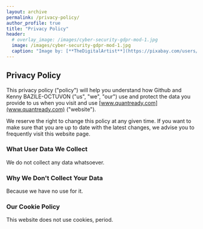 ```yaml
---
layout: archive
permalink: /privacy-policy/
author_profile: true
title: "Privacy Policy"
header:
  # overlay_image: /images/cyber-security-gdpr-mod-1.jpg
  image: /images/cyber-security-gdpr-mod-1.jpg
  caption: "Image by: [**TheDigitalArtist**](https://pixabay.com/users/TheDigitalArtist-202249/)"
---
```

## Privacy Policy

This privacy policy ("policy") will help you understand how Github and Kenny BAZILE-OCTUVON ("us", "we", "our") use and protect the data you provide to us when you visit and use [www.quantready.com](www.quantready.com) ("website").

We reserve the right to change this policy at any given time. If you want to make sure that you are up to date with the latest changes, we advise you to frequently visit this website page.

### What User Data We Collect

We do not collect any data whatsoever.

### Why We Don't Collect Your Data

Because we have no use for it.

### Our Cookie Policy

This website does not use cookies, period.
